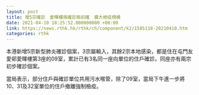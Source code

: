 ```yaml
---
layout: post
title: 增5宗確診　愛暉樓兩確診兩初確　擴大檢疫規模
date: 2021-04-10 18:25:52.000000000 +08:00
link: https://news.rthk.hk/rthk/ch/component/k2/1585118-20210410.htm
categories: rthk
---
```


本港新增5宗新型肺炎確診個案，3宗屬輸入，其餘2宗本地感染，都是住在屯門友愛邨愛暉樓第3座的09室，累計已有3名同一座向單位的住戶確診。同座亦有兩宗初步確診個案。

當局表示，部分住戶與確診單位共用污水喉管，除了09室，當局下午進一步將10、31及32室單位的住戶撤離強制檢疫。
